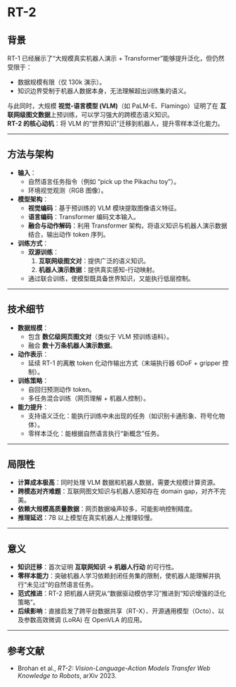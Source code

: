 # RT-2

## 背景
RT-1 已经展示了“大规模真实机器人演示 + Transformer”能够提升泛化，但仍然受限于：
- 数据规模有限（仅 130k 演示）。  
- 知识边界受制于机器人数据本身，无法理解超出训练集的语义。  

与此同时，大规模 **视觉-语言模型 (VLM)**（如 PaLM-E、Flamingo）证明了在 **互联网级图文数据**上预训练，可以学习强大的跨模态语义知识。  
**RT-2 的核心动机**：将 VLM 的“世界知识”迁移到机器人，提升零样本泛化能力。

---

## 方法与架构
- **输入**：
  - 自然语言任务指令（例如 “pick up the Pikachu toy”）。  
  - 环境视觉观测（RGB 图像）。  
- **模型架构**：
  - **视觉编码**：基于预训练的 VLM 模块提取图像语义特征。  
  - **语言编码**：Transformer 编码文本输入。  
  - **融合与动作解码**：利用 Transformer 架构，将语义知识与机器人演示数据结合，输出动作 token 序列。  
- **训练方式**：
  - **双源训练**：
    1. **互联网级图文对**：提供广泛的语义知识。  
    2. **机器人演示数据**：提供真实感知-行动映射。  
  - 通过联合训练，使模型既具备世界知识，又能执行低层控制。  

---

## 技术细节
- **数据规模**：
  - 包含 **数亿级网页图文对**（类似于 VLM 预训练语料）。  
  - 融合 **数十万条机器人演示数据**。  
- **动作表示**：
  - 延续 RT-1 的离散 token 化动作输出方式（末端执行器 6DoF + gripper 控制）。  
- **训练策略**：
  - 自回归预测动作 token。  
  - 多任务混合训练（网页理解 + 机器人控制）。  
- **能力提升**：
  - 支持语义泛化：能执行训练中未出现的任务（如识别卡通形象、符号化物体）。  
  - 零样本泛化：能根据自然语言执行“新概念”任务。  

---

## 局限性
- **计算成本极高**：同时处理 VLM 数据和机器人数据，需要大规模计算资源。  
- **跨模态对齐难题**：互联网图文知识与机器人感知存在 domain gap，对齐不完美。  
- **依赖大规模高质量数据**：网页数据噪声较多，可能影响控制精度。  
- **推理延迟**：7B 以上模型在真实机器人上推理较慢。  

---

## 意义
- **知识迁移**：首次证明 **互联网知识 → 机器人行动** 的可行性。  
- **零样本能力**：突破机器人学习依赖封闭任务集的限制，使机器人能理解并执行“未见过”的自然语言任务。  
- **范式推进**：RT-2 把机器人研究从“数据驱动模仿学习”推进到“知识增强的泛化策略”。  
- **后续影响**：直接启发了跨平台数据共享（RT-X）、开源通用模型（Octo）、以及参数高效微调 (LoRA) 在 OpenVLA 的应用。  

---

## 参考文献
- Brohan et al., *RT-2: Vision-Language-Action Models Transfer Web Knowledge to Robots*, arXiv 2023.  
